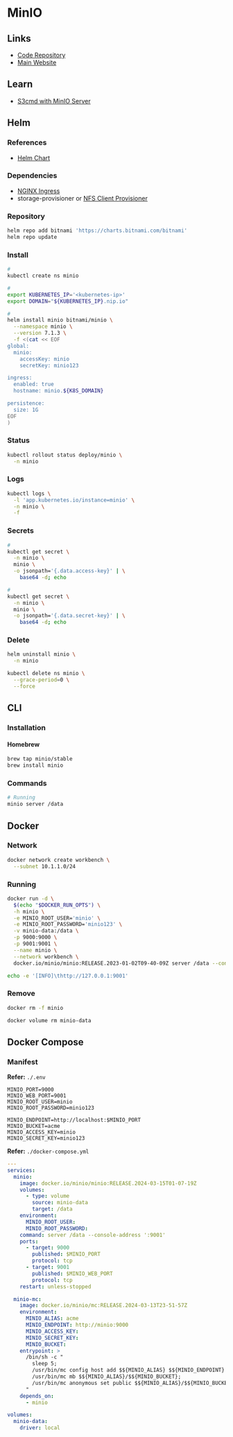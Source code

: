 # MinIO

<!--
helm3 install minio --namespace minio --create-namespace minio/minio-operator --version 4.1.0 -f kubernetes/manifests/minio-operator-values.yaml

https://github.com/jsa4000/Observable-Distributed-System/blob/7601330d7cba1532857b9933c7e673f311a50e44/kubernetes/manifests/minio-create-buckets.yaml
-->

## Links

- [Code Repository](https://github.com/minio/minio)
- [Main Website](https://min.io)

## Learn

- [S3cmd with MinIO Server](https://docs.min.io/docs/s3cmd-with-minio)

## Helm

### References

- [Helm Chart](https://github.com/bitnami/charts/tree/master/bitnami/minio)

### Dependencies

- [NGINX Ingress](/nginx-ingress.md)
- storage-provisioner or [NFS Client Provisioner](/nfs-client-provisioner.md)

### Repository

```sh
helm repo add bitnami 'https://charts.bitnami.com/bitnami'
helm repo update
```

### Install

```sh
#
kubectl create ns minio

#
export KUBERNETES_IP='<kubernetes-ip>'
export DOMAIN="${KUBERNETES_IP}.nip.io"

#
helm install minio bitnami/minio \
  --namespace minio \
  --version 7.1.3 \
  -f <(cat << EOF
global:
  minio:
    accessKey: minio
    secretKey: minio123

ingress:
  enabled: true
  hostname: minio.${K8S_DOMAIN}

persistence:
  size: 1G
EOF
)
```

### Status

```sh
kubectl rollout status deploy/minio \
  -n minio
```

### Logs

```sh
kubectl logs \
  -l 'app.kubernetes.io/instance=minio' \
  -n minio \
  -f
```

### Secrets

```sh
#
kubectl get secret \
  -n minio \
  minio \
  -o jsonpath='{.data.access-key}' | \
    base64 -d; echo

#
kubectl get secret \
  -n minio \
  minio \
  -o jsonpath='{.data.secret-key}' | \
    base64 -d; echo
```

### Delete

```sh
helm uninstall minio \
  -n minio

kubectl delete ns minio \
  --grace-period=0 \
  --force
```

## CLI

### Installation

#### Homebrew

```sh
brew tap minio/stable
brew install minio
```

### Commands

```sh
# Running
minio server /data
```

## Docker

### Network

```sh
docker network create workbench \
  --subnet 10.1.1.0/24
```

### Running

```sh
docker run -d \
  $(echo "$DOCKER_RUN_OPTS") \
  -h minio \
  -e MINIO_ROOT_USER='minio' \
  -e MINIO_ROOT_PASSWORD='minio123' \
  -v minio-data:/data \
  -p 9000:9000 \
  -p 9001:9001 \
  --name minio \
  --network workbench \
  docker.io/minio/minio:RELEASE.2023-01-02T09-40-09Z server /data --console-address ':9001'
```

```sh
echo -e '[INFO]\thttp://127.0.0.1:9001'
```

### Remove

```sh
docker rm -f minio

docker volume rm minio-data
```

## Docker Compose

### Manifest

**Refer:** `./.env`

```env
MINIO_PORT=9000
MINIO_WEB_PORT=9001
MINIO_ROOT_USER=minio
MINIO_ROOT_PASSWORD=minio123

MINIO_ENDPOINT=http://localhost:$MINIO_PORT
MINIO_BUCKET=acme
MINIO_ACCESS_KEY=minio
MINIO_SECRET_KEY=minio123
```

**Refer:** `./docker-compose.yml`

```yml
---
services:
  minio:
    image: docker.io/minio/minio:RELEASE.2024-03-15T01-07-19Z
    volumes:
      - type: volume
        source: minio-data
        target: /data
    environment:
      MINIO_ROOT_USER:
      MINIO_ROOT_PASSWORD:
    command: server /data --console-address ':9001'
    ports:
      - target: 9000
        published: $MINIO_PORT
        protocol: tcp
      - target: 9001
        published: $MINIO_WEB_PORT
        protocol: tcp
    restart: unless-stopped

  minio-mc:
    image: docker.io/minio/mc:RELEASE.2024-03-13T23-51-57Z
    environment:
      MINIO_ALIAS: acme
      MINIO_ENDPOINT: http://minio:9000
      MINIO_ACCESS_KEY:
      MINIO_SECRET_KEY:
      MINIO_BUCKET:
    entrypoint: >
      /bin/sh -c "
        sleep 5;
        /usr/bin/mc config host add $${MINIO_ALIAS} $${MINIO_ENDPOINT} $${MINIO_ACCESS_KEY} $${MINIO_SECRET_KEY};
        /usr/bin/mc mb $${MINIO_ALIAS}/$${MINIO_BUCKET};
        /usr/bin/mc anonymous set public $${MINIO_ALIAS}/$${MINIO_BUCKET};
      "
    depends_on:
      - minio

volumes:
  minio-data:
    driver: local
```
